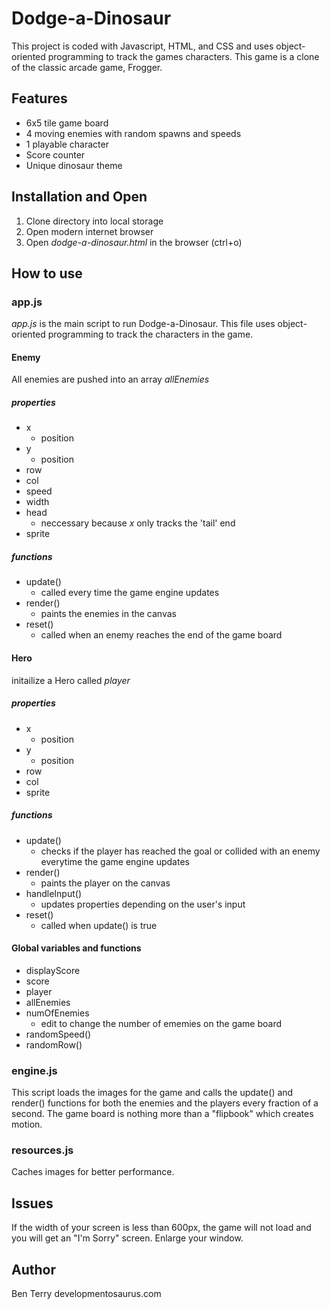 # Dodge-a-Dinosaur
This project is coded with Javascript, HTML, and CSS and uses object-oriented programming to track the games characters. This game is a clone of the classic arcade game, Frogger.

## Features
  - 6x5 tile game board
  - 4 moving enemies with random spawns and speeds
  - 1 playable character
  - Score counter
  - Unique dinosaur theme

## Installation and Open
1. Clone directory into local storage
2. Open modern internet browser
3. Open _dodge-a-dinosaur.html_ in the browser (ctrl+o)

## How to use
### app.js
_app.js_ is the main script to run Dodge-a-Dinosaur. This file uses object-oriented programming to track the characters in the game.
#### Enemy
All enemies are pushed into an array _allEnemies_
##### properties
- x
  - position
- y
  - position
- row
- col
- speed
- width
- head
  - neccessary because _x_ only tracks the 'tail' end
- sprite
##### functions
- update()
  - called every time the game engine updates
- render()
  - paints the enemies in the canvas
- reset()
  - called when an enemy reaches the end of the game board
#### Hero
initailize a Hero called _player_
##### properties
- x
  - position
- y
  - position
- row
- col
- sprite
##### functions
- update()
  - checks if the player has reached the goal or collided with an enemy everytime the game engine updates
- render()
  - paints the player on the canvas
- handleInput()
  - updates properties depending on the user's input
- reset()
  - called when update() is true
#### Global variables and functions
- displayScore
- score
- player
- allEnemies
- numOfEnemies
  - edit to change the number of ememies on the game board
- randomSpeed()
- randomRow()
### engine.js
This script loads the images for the game and calls the update() and render() functions for both the enemies and the players every fraction of a second. The game board is nothing more than a "flipbook" which creates motion.
### resources.js
Caches images for better performance.
## Issues
If the width of your screen is less than 600px, the game will not load and you will get an "I'm Sorry" screen. Enlarge your window.
## Author
Ben Terry
developmentosaurus.com
